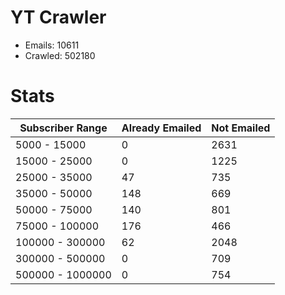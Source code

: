 # YT Crawler
- Emails: 10611
- Crawled: 502180

# Stats
| Subscriber Range  | Already Emailed | Not Emailed |
|-------|-------|-------|
| 5000 - 15000 | 0 | 2631 |
| 15000 - 25000 | 0 | 1225 |
| 25000 - 35000 | 47 | 735 |
| 35000 - 50000 | 148 | 669 |
| 50000 - 75000 | 140 | 801 |
| 75000 - 100000 | 176 | 466 |
| 100000 - 300000 | 62 | 2048 |
| 300000 - 500000 | 0 | 709 |
| 500000 - 1000000 | 0 | 754 |
